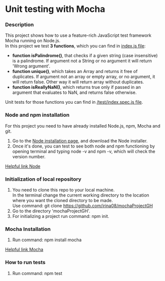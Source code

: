 # Unit testing with Mocha

### Description
This project shows how to use a feature-rich JavaScript test framework 
Mocha running on Node.js.  
In this project we test **3 functions**, which you can find in 
[index.js file](https://github.com/irina08/mochaProjectGH/blob/master/index.js):  
- **function  isPalindrome()**, that checks if a given string 
(case insensitive) is a palindrome. If argument not a String or no argument 
it will return 'Wrong argument'.
- **function unique()**, which takes an Array and returns it free of duplicates.
If argument not an array or empty array, or no argument, it will return false.
Other way it will return array without duplicates.  
-  **function isReallyNaN()**, which returns true only if passed in an argument 
that evaluates to NaN, and returns false otherwise.  

Unit tests for those functions you can find in [/test/index.spec.js file](https://github.com/irina08/mochaProjectGH/blob/master/test/index.spec.js). 

### Node and npm installation
For this project you need to have already installed Node.js, npm, Mocha and git.  
1. Go to the [Node installation page](https://nodejs.org/en/download/), and download the Node installer.  
2.  Once it's done, you can test to see both node and npm functioning by 
opening terminal and typing node -v and npm -v, which will check 
the version number.    

[Helpful link Node](https://www.taniarascia.com/how-to-install-and-use-node-js-and-npm-mac-and-windows/)

### Initialization of local repository
1.  You need to clone this repo to your local machine.  
In the terminal change the current working directory to the location where 
you want the cloned directory to be made.  
Use command: git clone https://github.com/irina08/mochaProjectGH
2. Go to the directory 'mochaProjectGH'.  
3. For initializing a project run command: npm init.  

### Mocha Installation 
1. Run command: npm install mocha  

[Helpful link Mocha](https://mochajs.org/)

### How to run tests  
1. Run command: npm test 
 


 
